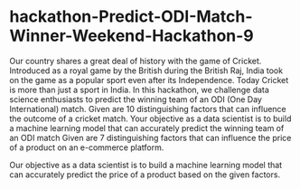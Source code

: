 # hackathon-Predict-ODI-Match-Winner-Weekend-Hackathon-9


Our country shares a great deal of history with the game of Cricket.
Introduced as a royal game by the British during the British Raj, India took on the game as a popular sport even after its Independence.
Today Cricket is more than just a sport in India. In this hackathon, we challenge data science enthusiasts to predict the winning team of an ODI (One Day International) match. 
Given are 10 distinguishing factors that can influence the outcome of a cricket match. Your objective as a data scientist is to build 
a machine learning model that can accurately predict the winning team of an ODI match Given are 7 distinguishing factors that can influence
the price of a product on an e-commerce platform. 


Our objective as a data scientist is to build a machine learning model that can accurately predict the price of a product based on the given factors.

